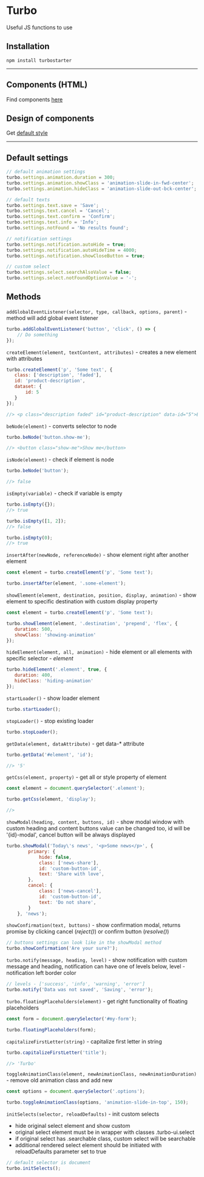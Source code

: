 # Turbo

Useful JS functions to use

## Installation

``npm install turbostarter``

___

## Components (HTML)

Find components [here](https://github.com/patrikjak)

## Design of components

Get [default style](https://github.com/patrikjak)

___

## Default settings

```js
// default animation settings
turbo.settings.animation.duration = 300;
turbo.settings.animation.showClass = 'animation-slide-in-fwd-center';
turbo.settings.animation.hideClass = 'animation-slide-out-bck-center';

// default texts
turbo.settings.text.save = 'Save';
turbo.settings.text.cancel = 'Cancel';
turbo.settings.text.confirm = 'Confirm';
turbo.settings.text.info = 'Info';
turbo.settings.notFound = 'No results found';

// notification settings
turbo.settings.notification.autoHide = true;
turbo.settings.notification.autoHideTime = 4000;
turbo.settings.notification.showCloseButton = true;

// custom select
turbo.settings.select.searchAlsoValue = false;
turbo.settings.select.notFoundOptionValue = '-';
```

## Methods

``addGlobalEventListener(selector, type, callback, options, parent)`` - method will add global event listener

```js
turbo.addGlobalEventListener('button', 'click', () => {
    // Do something
});
```

``createElement(element, textContent, attributes)`` - creates a new element with attributes

```js
turbo.createElement('p', 'Some text', {
   class: ['description', 'faded'],
   id: 'product-description',
   dataset: {
       id: 5
   }
});

//> <p class="description faded" id="product-description" data-id="5">Element</p>
```

``beNode(element)`` - converts selector to node

```js
turbo.beNode('button.show-me');

//> <button class="show-me">Show me</button>
```

``isNode(element)`` - check if element is node

```js
turbo.beNode('button');

//> false
```

``isEmpty(variable)`` - check if variable is empty

```js
turbo.isEmpty({});
//> true

turbo.isEmpty([1, 2]);
//> false

turbo.isEmpty(0);
//> true
```

``insertAfter(newNode, referenceNode)`` - show element right after another element

```js
const element = turbo.createElement('p', 'Some text');

turbo.insertAfter(element, '.some-element');
```

``showElement(element, destination, position, display, animation)`` - show element to specific destination with custom display property

```js
const element = turbo.createElement('p', 'Some text');

turbo.showElement(element, '.destination', 'prepend', 'flex', {
   duration: 500,
   showClass: 'showing-animation'
});
```

``hideElement(element, all, animation)`` - hide element or all elements with specific selector - *element*

```js
turbo.hideElement('.element', true, {
   duration: 400,
   hideClass: 'hiding-animation'
});
```

``startLoader()`` - show loader element

```js
turbo.startLoader();
```

``stopLoader()`` - stop existing loader

```js
turbo.stopLoader();
```

``getData(element, dataAttribute)`` - get data-* attribute

```js
turbo.getData('#element', 'id');

//> '5'
```

``getCss(element, property)`` - get all or style property of element

```js
const element = document.querySelector('.element');

turbo.getCss(element, 'display');

//> 
```

``showModal(heading, content, buttons, id)`` - show modal window with custom heading and content
buttons value can be changed too, id will be '{id}-modal',
cancel button will be always displayed

```js
turbo.showModal('Today\'s news', '<p>Some news</p>', {
        primary: {
            hide: false,
            class: ['news-share'],
            id: 'custom-button-id',
            text: 'Share with love',
        },
        cancel: {
            class: ['news-cancel'],
            id: 'custom-button-id',
            text: 'Do not share',
        }
    }, 'news');
```

``showConfirmation(text, buttons)`` - show confirmation modal, returns promise by
clicking cancel (_reject()_) or confirm button (_resolve()_)

```js
// buttons settings can look like in the showModal method
turbo.showConfirmation('Are your sure?');
```

``turbo.notify(message, heading, level)`` - show notification with custom message and heading,
notification can have one of levels below, level - notification left border color

```js
// levels - ['success', 'info', 'warning', 'error']
turbo.notify('Data was not saved', 'Saving', 'error');
```

``turbo.floatingPlaceholders(element)`` - get right functionality of floating placeholders

```js
const form = document.querySelector('#my-form');

turbo.floatingPlaceholders(form);
```

``capitalizeFirstLetter(string)`` - capitalize first letter in string

```js
turbo.capitalizeFirstLetter('title');

//> 'Turbo'
```

``toggleAnimationClass(element, newAnimationClass, newAnimationDuration)`` -
remove old animation class and add new

```js
const options = document.querySelector('.options');

turbo.toggleAnimationClass(options, 'animation-slide-in-top', 150);
```

``initSelects(selector, reloadDefaults)`` -
init custom selects

- hide original select element and show custom
- original select element must be in wrapper with classes .turbo-ui.select
- if original select has .searchable class, custom select will be searchable
- additional rendered select element should be initiated with reloadDefaults parameter set to true

```js
// default selector is document
turbo.initSelects();
```